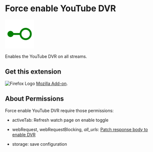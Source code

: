# Force enable YouTube DVR

![Logo](enabled.svg)

Enables the YouTube DVR on all streams.

## Get this extension

![Firefox Logo](https://cdnjs.cloudflare.com/ajax/libs/browser-logos/42.8.0/firefox/firefox_16x16.png) [Mozilla Add-on](https://addons.mozilla.org/en-US/firefox/addon/force-enable-youtube-dvr/).

## About Permissions

Force enable YouTube DVR require those permissions:

* activeTab: Refresh watch page on enable toggle

* webRequest, webRequestBlocking, _all_urls_: [Patch response body to enable DVR](/patch.js)

* storage: save configuration
